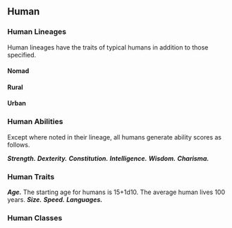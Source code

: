 ## Human

<!--add copy here-->

### Human Lineages

Human lineages have the traits of typical humans in addition to those specified.

#### Nomad

<!--add copy here-->

#### Rural

<!--add copy here-->

#### Urban

<!--add copy here-->

### Human Abilities

Except where noted in their lineage, all humans generate ability scores as follows.

***Strength.*** <!--add copy here-->
***Dexterity.*** <!--add copy here-->
***Constitution.*** <!--add copy here-->
***Intelligence.*** <!--add copy here-->
***Wisdom.*** <!--add copy here-->
***Charisma.*** <!--add copy here-->

### Human Traits

***Age.*** The starting age for humans is 15+1d10. The average human lives 100 years.
***Size.*** <!--add copy here-->
***Speed.*** <!--add copy here-->
***Languages.*** <!--add copy here-->

### Human Classes

<!--add copy here-->